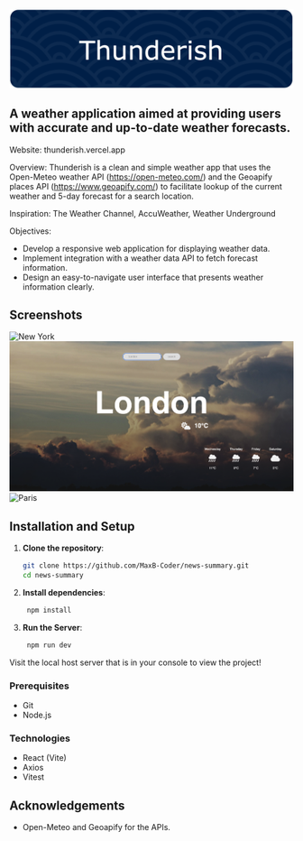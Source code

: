 ![Header](./public/thunderish-banner.png)

## A weather application aimed at providing users with accurate and up-to-date weather forecasts.

Website: thunderish.vercel.app

Overview: Thunderish is a clean and simple weather app that uses the Open-Meteo weather API (https://open-meteo.com/) and the Geoapify places API (https://www.geoapify.com/) to facilitate lookup of the current weather and 5-day forecast for a search location.

Inspiration: The Weather Channel, AccuWeather, Weather Underground

Objectives:

- Develop a responsive web application for displaying weather data.
- Implement integration with a weather data API to fetch forecast information.
- Design an easy-to-navigate user interface that presents weather information clearly.

## Screenshots

![New York](./public/screenshots/new-york.png)
![London](./public/screenshots/london.png)
![Paris](./public/screenshots/paris.png)

## Installation and Setup

1. **Clone the repository**:

   ```bash
   git clone https://github.com/MaxB-Coder/news-summary.git
   cd news-summary
   ```

2. **Install dependencies**:

   ```bash
    npm install
   ```

3. **Run the Server**:

   ```bash
    npm run dev
   ```

Visit the local host server that is in your console to view the project!

### Prerequisites

- Git
- Node.js

### Technologies

- React (Vite)
- Axios
- Vitest

## Acknowledgements

- Open-Meteo and Geoapify for the APIs.
